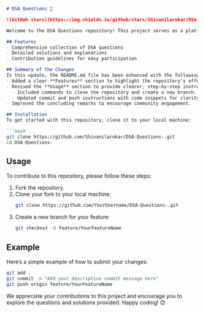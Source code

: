 ```markdown
# DSA Questions 🚀

![GitHub stars](https://img.shields.io/github/stars/Shivanilarokar/DSA-Questions-?style=social) ![Forks](https://img.shields.io/github/forks/Shivanilarokar/DSA-Questions-?style=social)

Welcome to the DSA Questions repository! This project serves as a platform for developers and learners to practice and enhance their skills in Data Structures and Algorithms (DSA). This repository is designed to help you improve your understanding of various data structures and algorithms through a collection of questions and solutions.

## Features
- Comprehensive collection of DSA questions
- Detailed solutions and explanations
- Contribution guidelines for easy participation

## Summary of the Changes
In this update, the README.md file has been enhanced with the following changes:
- Added a clear **Features** section to highlight the repository's offerings.
- Revised the **Usage** section to provide clearer, step-by-step instructions for contributing:
  - Included commands to clone the repository and create a new branch.
  - Updated commit and push instructions with code snippets for clarity.
- Improved the concluding remarks to encourage community engagement.

## Installation
To get started with this repository, clone it to your local machine:

```bash
git clone https://github.com/Shivanilarokar/DSA-Questions-.git
cd DSA-Questions-
```

## Usage
To contribute to this repository, please follow these steps:
1. Fork the repository.
2. Clone your fork to your local machine:
   ```bash
   git clone https://github.com/YourUsername/DSA-Questions-.git
   ```
3. Create a new branch for your feature:
   ```bash
   git checkout -b feature/YourFeatureName
   ```

## Example
Here’s a simple example of how to submit your changes:
```bash
git add .
git commit -m "Add your descriptive commit message here"
git push origin feature/YourFeatureName
```

We appreciate your contributions to this project and encourage you to explore the questions and solutions provided. Happy coding! 😊
```
